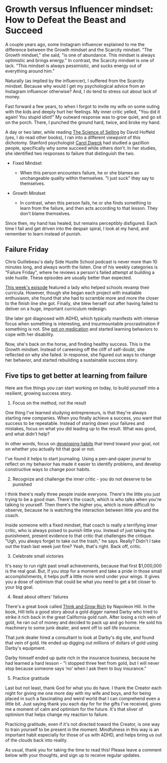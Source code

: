 Growth versus Influencer mindset:  How to Defeat the Beast and Succeed
======================================================================

A couple years ago, some Instagram influencer explained to me the difference between the Growth mindset and the Scarcity mindset.  "The Growth mindset," she said, "is one of abundance.  This mindset is always optimistic and brings energy."  In contrast, the Scarcity mindset is one of lack.  "This mindset is always pessimistic, and sucks energy out of everything around him."

Naturally (as implied by the influencer), I suffered from the Scarcity mindset.  Because why would I get my psychological advice from an Instagram influencer otherwise?  And, I do tend to stress out about lack of money.

Fast forward a few years, to when I forgot to invite my wife on some outing with the kids and deeply hurt her feelings.  My inner critic yelled, "You did it again!  You stupid idiot!"  My outward response was to grow quiet, and go sit on the porch.  There, I punched the ground hard, twice, and broke my hand.

A day or two later, while reading [The Science of Selling](https://distractedfortune.com/cold-calls-your-secret-weapon-for-growth/) by David Hoffeld (yes, I do read other books), I ran into a different viewpoint of this dichotomy.  Stanford psychologist [Carol Dweck](https://psychology.stanford.edu/people/carol-dweck) had studied a gazillion people, specifically why some succeed while others don't.  In her studies, she identified two responses to failure that distinguish the two.

- Fixed Mindset
  - When this person encounters failure, he or she blames an unchangeable quality within themselves.  "I just suck" they say to themselves.

- Growth Mindset
  - In contrast, when this person fails, he or she finds something to learn from the failure, and then acts according to that lesson.  They don't blame themselves.

Since then, my hand has healed, but remains perceptibly disfigured.  Each time I fail and get driven into the despair spiral, I look at my hand, and remember to learn instead of punish.

## Failure Friday

Chris Guillebeau's daily Side Hustle School podcast is never more than 10 minutes long, and always worth the listen.  One of his weekly categories is "Failure Friday", where he reviews a person's failed attempt at building a side hustle.  These episodes are usually better than expected.

[This week's episode](https://sidehustleschool.com/episode/2750/) featured a lady who helped schools revamp their curricula.  However, though she began each project with insatiable enthusiasm, she found that she had to scramble more and more the closer to the finish line she got.  Finally, she blew herself out after having failed to deliver on a huge, important curriculum redesign.

She later got diagnosed with ADHD, which typically manifests with intense focus when something is interesting, and insurmountable procrastination if something is not.  She [got on medication](https://distractedfortune.com/take-your-meds/) and started learning behaviors to cope with her disability.

Now, she's back on the horse, and finding healthy success.  This is the Growth mindset.  Instead of careening off the cliff of self-doubt, she reflected on why she failed.  In response, she figured out ways to change her behavior, and started rebuilding a sustainable success story.

## Five tips to get better at learning from failure

Here are five things you can start working on today, to build yourself into a resilient, growing success story.

1. Focus on the method, not the result

One thing I've learned studying entrepreneurs, is that they're always starting new companies.  When you finally achieve a success, you want that success to be repeatable.  Instead of staring down your failures and mistakes, focus on what you did leading up to the result.  What was good, and what didn't help?

In other words, focus on [developing habits](https://jamesclear.com/atomic-habits) that trend toward your goal, not on whether you actually hit that goal or not.

I've found it helps to start journaling.  Using a pen-and-paper journal to reflect on my behavior has made it easier to identify problems, and develop constructive ways to change poor habits.

2. Recognize and challenge the inner critic - you do not deserve to be punished

I think there's really three people inside everyone.  There's the little you just trying to be a good man.  There's the coach, which is who talks when you're talking to yourself.  Then there's the higher you, which is more difficult to observe, because he is watching the interaction between little you and the coach.

Inside someone with a fixed mindset, that coach is really a terrifying inner critic, who is always poised to punish little you.  Instead of just taking the punishment, present evidence to that critic that challenges the critique.  "Ugh, you always forget to take out the trash," he says.  Really?  Didn't I take out the trash last week just fine?  Yeah, that's right.  Back off, critic.

3. Celebrate small victories

It's easy to run right past small achievements, because that first $1,000,000 is the real goal.  But, if you stop for a moment and take a pride in those small accomplishments, it helps puff a little more wind under your wings.  It gives you a dose of optimism that could be what you need to get a bit closer to your big goal.

4. Read about others' failures

There's a great book called [Think and Grow Rich](https://www.naphill.org/shop/books/paperback/think-and-grow-rich/) by Napoleon Hill.  In the book, Hill tells a good story about a gold digger named Darby who tried to strike it rich back in the great California gold rush.  After losing a rich vein of gold, he ran out of money and decided to pack up and go home.  He sold his machinery to some junk dealer, and went off to sell life insurance.

That junk dealer hired a consultant to look at Darby's dig site, and found that vein of gold.  He ended up digging out millions of dollars of gold using Darby's equipment.

Darby himself ended up quite rich in the insurance business, because he had learned a hard lesson - "I stopped three feet from gold, but I will never stop because someone says ‘no’ when I ask them to buy insurance."

5. Practice gratitude

Last but not least, thank God for what you do have.  I thank the Creator each night for giving me one more day with my wife and boys, and for being placed in such a fascinating and weird world that I can comprehend even a little bit.  Just saying thank you each day for for the gifts I've received, gives me a moment of calm and optimism for the future.  It's that sliver of optimism that helps change my reaction to failure.

Practicing gratitude, even if it's not directed toward the Creator, is one way to train yourself to be present in the moment.  Mindfulness in this way is an important habit especially for those of us with ADHD, and helps bring us out of the clouds back into reality.

As usual, thank you for taking the time to read this!  Please leave a comment below with your thoughts, and sign up to receive regular updates.
